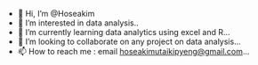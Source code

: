 - 👋 Hi, I’m @Hoseakim
- 👀 I’m interested in data analysis..
- 🌱 I’m currently learning data analytics using excel and R...
- 💞️ I’m looking to collaborate on any project on data analysis...
- 📫 How to reach me : email hoseakimutaikipyeng@gmail.com...

<!---
Hoseakim/Hoseakim is a ✨ special ✨ repository because its `README.md` (this file) appears on your GitHub profile.
You can click the Preview link to take a look at your changes.
--->
